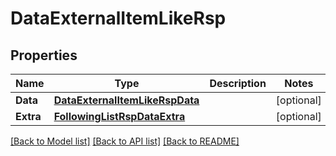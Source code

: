 # DataExternalItemLikeRsp

## Properties

Name | Type | Description | Notes
------------ | ------------- | ------------- | -------------
**Data** | [**DataExternalItemLikeRspData**](DataExternalItemLikeRsp_data.md) |  | [optional] 
**Extra** | [**FollowingListRspDataExtra**](FollowingListRsp_data_extra.md) |  | [optional] 

[[Back to Model list]](../README.md#documentation-for-models) [[Back to API list]](../README.md#documentation-for-api-endpoints) [[Back to README]](../README.md)


